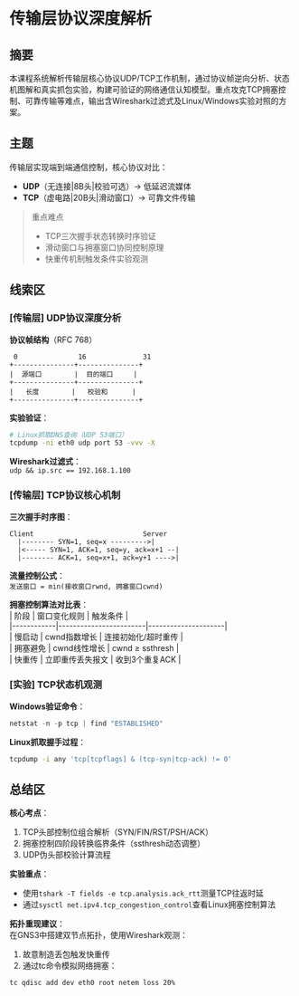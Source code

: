 # 传输层协议深度解析

## 摘要  
本课程系统解析传输层核心协议UDP/TCP工作机制，通过协议帧逆向分析、状态机图解和真实抓包实验，构建可验证的网络通信认知模型。重点攻克TCP拥塞控制、可靠传输等难点，输出含Wireshark过滤式及Linux/Windows实验对照的方案。

## 主题  
传输层实现端到端通信控制，核心协议对比：  
- **UDP**（无连接|8B头|校验可选）→ 低延迟流媒体  
- **TCP**（虚电路|20B头|滑动窗口）→ 可靠文件传输  

> 重点难点  
> - TCP三次握手状态转换时序验证  
> - 滑动窗口与拥塞窗口协同控制原理  
> - 快重传机制触发条件实验观测  

## 线索区  

### [传输层] UDP协议深度分析  
**协议帧结构**（RFC 768）  
```
 0               16              31  
+---------------+---------------+  
|  源端口        |  目的端口     |  
+---------------+---------------+  
|   长度        |   校验和      |  
+---------------+---------------+  
```  
**实验验证**：  
```bash
# Linux抓取DNS查询（UDP 53端口）
tcpdump -ni eth0 udp port 53 -vvv -X  
```  
**Wireshark过滤式**：  
`udp && ip.src == 192.168.1.100`  

### [传输层] TCP协议核心机制  
**三次握手时序图**：  
```  
Client                           Server  
  |-------- SYN=1, seq=x --------->|  
  |<----- SYN=1, ACK=1, seq=y, ack=x+1 --|  
  |-------- ACK=1, seq=x+1, ack=y+1 ---->|  
```  
**流量控制公式**：  
`发送窗口 = min(接收窗口rwnd, 拥塞窗口cwnd)`  

**拥塞控制算法对比表**：  
| 阶段       | 窗口变化规则           | 触发条件            |  
|------------|------------------------|---------------------|  
| 慢启动     | cwnd指数增长           | 连接初始化/超时重传 |  
| 拥塞避免   | cwnd线性增长           | cwnd ≥ ssthresh     |  
| 快重传     | 立即重传丢失报文        | 收到3个重复ACK      |  

### [实验] TCP状态机观测  
**Windows验证命令**：  
```powershell
netstat -n -p tcp | find "ESTABLISHED"  
```  
**Linux抓取握手过程**：  
```bash
tcpdump -i any 'tcp[tcpflags] & (tcp-syn|tcp-ack) != 0'  
```  

## 总结区  
**核心考点**：  
1. TCP头部控制位组合解析（SYN/FIN/RST/PSH/ACK）  
2. 拥塞控制四阶段转换临界条件（ssthresh动态调整）  
3. UDP伪头部校验计算流程  

**实验重点**：  
- 使用`tshark -T fields -e tcp.analysis.ack_rtt`测量TCP往返时延  
- 通过`sysctl net.ipv4.tcp_congestion_control`查看Linux拥塞控制算法  

**拓扑重现建议**：  
在GNS3中搭建双节点拓扑，使用Wireshark观测：  
1. 故意制造丢包触发快重传  
2. 通过tc命令模拟网络拥塞：  
```bash
tc qdisc add dev eth0 root netem loss 20%  
```